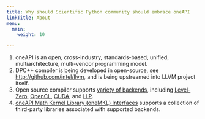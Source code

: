 ```yaml
---
title: Why should Scientific Python community should embrace oneAPI
linkTitle: About
menu:
  main:
    weight: 10

---
```


1. oneAPI is an open, cross-industry, standards-based, unified, multiarchitecture, multi-vendor programming model.
2. DPC++ compiler is being developed in open-source, see http://github.com/intel/llvm, and is being upstreamed into LLVM project itself.
3. Open source compiler supports [variety of backends][sycl-five-additions], including [Level-Zero][l0], [OpenCL][ocl], [CUDA][cuda], and [HIP][hip].
3. [oneAPI Math Kernel Library (oneMKL) Interfaces](https://github.com/oneapi-src/oneMKL) supports a collection of third-party libraries associated with supported backends.

[sycl-five-additions]: https://www.intel.com/content/www/us/en/developer/articles/technical/five-outstanding-additions-sycl2020.html
[l0]: https://spec.oneapi.io/level-zero/latest/index.html
[ocl]: https://www.khronos.org/opencl/
[cuda]: https://developer.nvidia.com/cuda-toolkit
[hip]: https://github.com/ROCm-Developer-Tools/HIP
